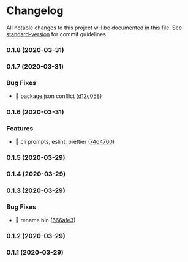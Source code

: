 # Changelog

All notable changes to this project will be documented in this file. See [standard-version](https://github.com/conventional-changelog/standard-version) for commit guidelines.

### 0.1.8 (2020-03-31)

### 0.1.7 (2020-03-31)


### Bug Fixes

* 🐛 package.json conflict ([d12c058](https://github.com/rapidlang/cli/commit/d12c058f787027f8650fcb23d293ddd449f99ce8))

### 0.1.6 (2020-03-31)


### Features

* 🎸 cli prompts, eslint, prettier ([74d4760](https://github.com/rapidlang/cli/commit/74d4760508b5207197c23d8671398f9a0d18e62d))

### 0.1.5 (2020-03-29)

### 0.1.4 (2020-03-29)

### 0.1.3 (2020-03-29)


### Bug Fixes

* 🐛 rename bin ([666afe3](https://github.com/rapidlang/cli/commit/666afe388ad57f4cf82a3873af1653f328b0793a))

### 0.1.2 (2020-03-29)

### 0.1.1 (2020-03-29)
